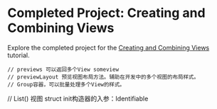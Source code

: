 # Completed Project: Creating and Combining Views

Explore the completed project for the [Creating and Combining Views](https://developer.apple.com/tutorials/swiftui/creating-and-combining-views) tutorial.

    // previews 可以返回多个View someview
    // previewLayout 预览视图布局方法。辅助在开发中的多个视图的布局样式。
    // Group容器，可以批量处理多个View的样式。

// List() 视图 struct init构造器的入参：Identifiable
